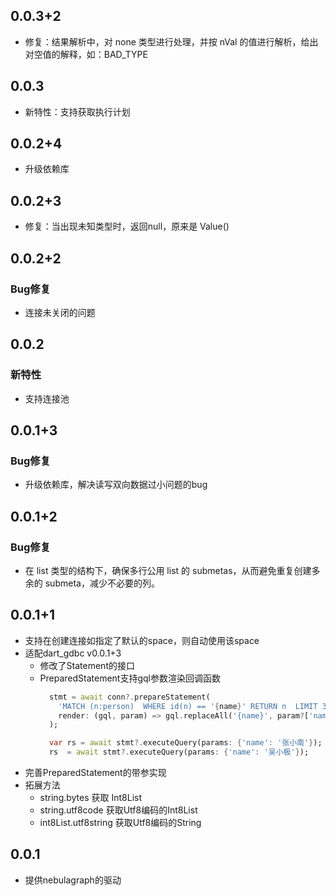 ## 0.0.3+2
- 修复：结果解析中，对 none 类型进行处理，并按 nVal 的值进行解析，给出对空值的解释，如：BAD_TYPE

## 0.0.3
- 新特性：支持获取执行计划

## 0.0.2+4
- 升级依赖库

## 0.0.2+3
- 修复：当出现未知类型时，返回null，原来是 Value() 

## 0.0.2+2
### Bug修复
- 连接未关闭的问题

## 0.0.2
### 新特性
- 支持连接池

## 0.0.1+3
### Bug修复
- 升级依赖库，解决读写双向数据过小问题的bug

## 0.0.1+2
### Bug修复
- 在 list 类型的结构下，确保多行公用 list 的 submetas，从而避免重复创建多余的 submeta，减少不必要的列。


## 0.0.1+1
- 支持在创建连接如指定了默认的space，则自动使用该space
- 适配dart_gdbc v0.0.1+3
  - 修改了Statement的接口
  - PreparedStatement支持gql参数渲染回调函数
    ```dart
      stmt = await conn?.prepareStatement(
        'MATCH (n:person)  WHERE id(n) == '{name}' RETURN n  LIMIT 30',
        render: (gql, param) => gql.replaceAll('{name}', param?['name']), // 可以自行指定顺手的字符串模板来替换
      );

      var rs = await stmt?.executeQuery(params: {'name': '张小南'});
      rs  = await stmt?.executeQuery(params: {'name': '吴小极'});
    ```
- 完善PreparedStatement的带参实现
- 拓展方法
  - string.bytes 获取 Int8List
  - string.utf8code 获取Utf8编码的Int8List
  - int8List.utf8string 获取Utf8编码的String

## 0.0.1

- 提供nebulagraph的驱动